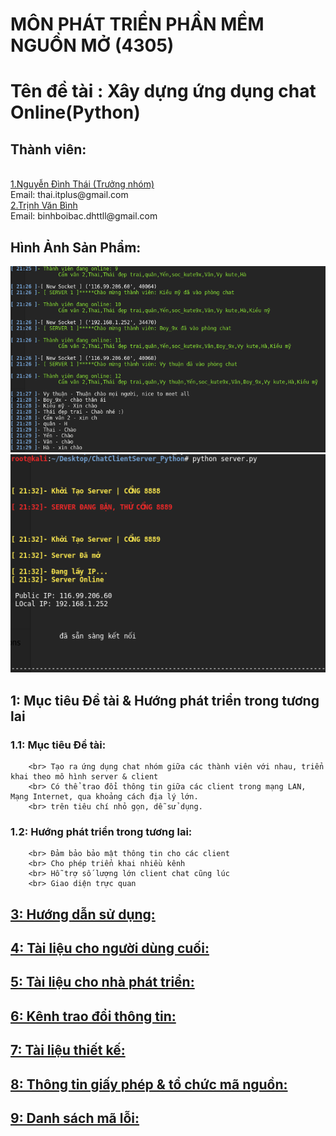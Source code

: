 <h1>MÔN PHÁT TRIỂN PHẦN MỀM NGUỒN MỞ (4305)</h1>
<h1>Tên đề tài : Xây dựng ứng dụng chat Online(Python) </h1>
<h2>Thành viên:</h2>
	<br><a href="https://www.facebook.com/chickns0up"> 1.Nguyễn Đình Thái (Trưởng nhóm) </a>
	<br>Email: thai.itplus@gmail.com
	<br><a href="https://www.facebook.com/trinh.binh.969">2.Trịnh Văn Bình </a>
	<br>Email: binhboibac.dhttll@gmail.com


<h2>Hình Ảnh Sản Phẩm:</h2>
<img src='/img/chat.PNG'>
<br><img src='/img/server2.PNG'>


<h2>1: Mục tiêu Đề tài & Hướng phát triển trong tương lai</h2>

<h3>1.1: Mục tiêu Đề tài:</h3>	

		<br> Tạo ra ứng dụng chat nhóm giữa các thành viên với nhau, triển khai theo mô hình server & client
		<br> Có thể trao đổi thông tin giữa các client trong mạng LAN, Mạng Internet, qua khoảng cách địa lý lớn.
		<br> trên tiêu chí nhỏ gọn, dễ sử dụng.

<h3>1.2: Hướng phát triển trong tương lai:</h3>

		<br> Đảm bảo bảo mật thông tin cho các client
		<br> Cho phép triển khai nhiều kênh
		<br> Hỗ trợ số lượng lớn client chat cũng lúc
		<br> Giao diện trực quan
	
<h2><a href="https://github.com/TCU1/ChatClientServer_Python/blob/master/Readme/programming.md> </a>2: Chuẩn lập trình:</h2>

<h2><a href="https://github.com/TCU1/ChatClientServer_Python/blob/master/Readme/hdsd.md">3: Hướng dẫn sử dụng: </a></h2>


<h2><a href="https://github.com/TCU1/ChatClientServer_Python/tree/master/Document">4: Tài liệu cho người dùng cuối: </a></h2>

<h2><a href="https://github.com/TCU1/ChatClientServer_Python/tree/master/Document">5: Tài liệu cho nhà phát triển: </a></h2>

<h2><a href="https://github.com/TCU1/ChatClientServer_Python/tree/master/Document">6: Kênh trao đổi thông tin: </a></h2>

<h2><a href="https://github.com/TCU1/ChatClientServer_Python/tree/master/Document">7: Tài liệu thiết kế: </a></h2>

<h2><a href="https://github.com/TCU1/ChatClientServer_Python/tree/master/Document">8: Thông tin giấy phép & tổ chức mã nguồn: </a></h2>

<h2><a href="https://github.com/TCU1/ChatClientServer_Python/tree/master/Document">9: Danh sách mã lỗi: </a></h2>

